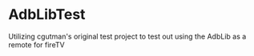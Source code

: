 AdbLibTest
==========

Utilizing cgutman's original test project to test out using the AdbLib as a remote for fireTV
